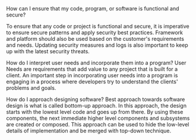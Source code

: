 How can I ensure that my code, program, or software is functional and secure?

To ensure that any code or project is functional and secure, it is imperative to ensure secure patterns and apply security best practices. Framework and platform should also be used based on the customer's requirements and needs. Updating security measures and logs is also important to keep up with the latest security threats.


How do I interpret user needs and incorporate them into a program?
User Needs are requirements that add value to any project that is built for a client. An important step in incorporating user needs into a program is engaging in a process where developers try to understand the clients' problems and goals.  

How do I approach designing software?
Best approach towards software design is what is called bottom-up approach. In this approach, the design starts with the lowest level code and goes up from there. By using these components, the next immediate higher level components and subsystems are created or composed. This approach can be used to hide the low-level details of implementation and be merged with top-down technique. 
